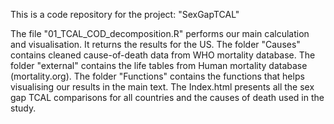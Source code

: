 This is a code repository for the project: "SexGapTCAL"

The file "01_TCAL_COD_decomposition.R" performs our main calculation and visualisation. It returns the results for the US. 
The folder "Causes" contains cleaned cause-of-death data from WHO mortality database. 
The folder "external" contains the life tables from Human mortality database (mortality.org). 
The folder "Functions" contains the functions that helps visualising our results in the main text. 
The Index.html presents all the sex gap TCAL comparisons for all countries and the causes of death used in the study.
